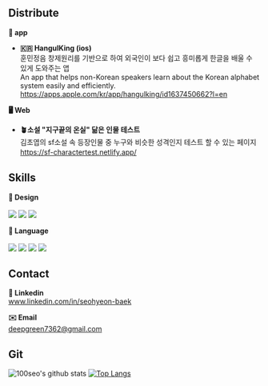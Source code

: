 <div align="left">


  
## Distribute
**📱 app**</br>
- <b>🇰🇷 HangulKing (ios)</b></br>
훈민정음 창제원리를 기반으로 하여 외국인이 보다 쉽고 흥미롭게 한글을 배울 수 있게 도와주는 앱</br>
An app that helps non-Korean speakers learn about the Korean alphabet system easily and efficiently.</br>
https://apps.apple.com/kr/app/hangulking/id1637450662?l=en

**🖥 Web**</br>
- <b>🪴소설 "지구끝의 온실" 닮은 인물 테스트</b></br>
김초엽의 sf소설 속 등장인물 중 누구와 비슷한 성격인지 테스트 할 수 있는 페이지</br>
https://sf-charactertest.netlify.app/
  　

## Skills
**🎨️ Design**</br>
</br>
<img src="https://img.shields.io/badge/Photoshop-31A8FF?style=flat-square&logo=Adobe Photoshop&logoColor=white"/> 
<img src="https://img.shields.io/badge/Figma-F24E1E?style=flat-square&logo=Figma&logoColor=white"/> 
<img src="https://img.shields.io/badge/Sketch-F7B500?style=flat-square&logo=Sketch&logoColor=white"/>

**🔨 Language**</br>
</br>
<img src="https://img.shields.io/badge/Swift-F05138?style=flat-square&logo=Swift&logoColor=white"/> 
<img src="https://img.shields.io/badge/HTML5-E34F26?style=flat-square&logo=HTML5&logoColor=white"/> 
<img src="https://img.shields.io/badge/CSS3-1572B6?style=flat-square&logo=CSS3&logoColor=white"/> 
<img src="https://img.shields.io/badge/jquery-0769AD?style=flat-square&logo=jquery&logoColor=white">

## Contact
**🔗 Linkedin**
</br>www.linkedin.com/in/seohyeon-baek

**✉️ Email**
</br>deepgreen7362@gmail.com



## Git
![100seo's github stats](https://github-readme-stats.vercel.app/api?username=100seo&show_icons=true)
[![Top Langs](https://github-readme-stats.vercel.app/api/top-langs/?username=100seo&layout=compact)](https://github.com/100seo/github-readme-stats)
